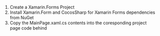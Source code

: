 1. Create a Xamarin.Forms Project
2. Install Xamarin.Form and CocosSharp for Xamarin Forms dependencies from NuGet
3. Copy the MainPage.xaml.cs contents into the coresponding project page code behind
